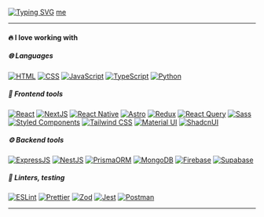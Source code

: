 [![Typing SVG](https://readme-typing-svg.demolab.com?font=Fira+Code&pause=1000&color=F78A71&width=435&lines=Frontend+Developer)](https://git.io/typing-svg)
<a href="https://blanke.ru/" target="_blank">me</a>

<hr/>

<h4 align="left" id="stack">🔥 I love working with</h2>

##### 🌐 Languages

<div display="flex">
  <a href="#stack"><img src="https://img.shields.io/badge/HTML5-E34F26?style=for-the-badge&logo=html5&logoColor=white" alt="HTML"/></a>
  <a href="#stack"><img src="https://img.shields.io/badge/CSS3-1572B6?style=for-the-badge&logo=css3&logoColor=white" alt="CSS"/></a>
  <a href="#stack"><img src="https://img.shields.io/badge/JavaScript-323330?style=for-the-badge&logo=javascript&logoColor=F7DF1E" alt="JavaScript"/></a>
  <a href="#stack"><img src="https://img.shields.io/badge/TypeScript-007ACC?style=for-the-badge&logo=typescript&logoColor=white" alt="TypeScript"/></a>
  <a href="#stack"><img src="https://img.shields.io/badge/Python-FFD43B?style=for-the-badge&logo=python&logoColor=blue" alt="Python"/></a>
</div>

##### 🎨 Frontend tools

<div display="flex">
  <a href="#stack"><img src="https://img.shields.io/badge/React-20232A?style=for-the-badge&logo=react&logoColor=61DAFB" alt="React"/></a>
  <a href="#stack"><img src="https://img.shields.io/badge/next%20js-000000?style=for-the-badge&logo=nextdotjs&logoColor=white" alt="NextJS"/></a>
  <a href="#stack"><img src="https://img.shields.io/badge/React_Native-20232A?style=for-the-badge&logo=react&logoColor=61DAFB" alt="React Native"/></a>
  <a href="#stack"><img src="https://img.shields.io/badge/Astro-0C1222?style=for-the-badge&logo=astro&logoColor=FDFDFE" alt="Astro"/></a>
  <a href="#stack"><img src="https://img.shields.io/badge/Redux-593D88?style=for-the-badge&logo=redux&logoColor=white" alt="Redux"/></a>
  <a href="#stack"><img src="https://img.shields.io/badge/React_Query-FF4154?style=for-the-badge&logo=ReactQuery&logoColor=white" alt="React Query"/></a>
  <a href="#stack"><img src="https://img.shields.io/badge/Sass-CC6699?style=for-the-badge&logo=sass&logoColor=white" alt="Sass"/></a>
  <a href="#stack"><img src="https://img.shields.io/badge/styled--components-DB7093?style=for-the-badge&logo=styled-components&logoColor=white" alt="Styled Components"/></a>
  <a href="#stack"><img src="https://img.shields.io/badge/Tailwind_CSS-38B2AC?style=for-the-badge&logo=tailwind-css&logoColor=white" alt="Tailwind CSS"/></a>
  <a href="#stack"><img src="https://img.shields.io/badge/Material%20UI-007FFF?style=for-the-badge&logo=mui&logoColor=white" alt="Material UI"/></a>
  <a href="#stack"><img src="https://img.shields.io/badge/shadcn%2Fui-000000?style=for-the-badge&logo=shadcnui&logoColor=white" alt="ShadcnUI"/></a>
</div>

##### ⚙️ Backend tools

<div display="flex">
  <a href="#stack"><img src="https://img.shields.io/badge/Express%20js-000000?style=for-the-badge&logo=express&logoColor=white" alt="ExpressJS"/></a>
  <a href="#stack"><img src="https://img.shields.io/badge/nestjs-E0234E?style=for-the-badge&logo=nestjs&logoColor=white" alt="NestJS"/></a>
  <a href="#stack"><img src="https://img.shields.io/badge/Prisma-3982CE?style=for-the-badge&logo=Prisma&logoColor=white" alt="PrismaORM"/></a>
  <a href="#stack"><img src="https://img.shields.io/badge/MongoDB-4EA94B?style=for-the-badge&logo=mongodb&logoColor=white" alt="MongoDB"/></a>
  <a href="#stack"><img src="https://img.shields.io/badge/firebase-ffca28?style=for-the-badge&logo=firebase&logoColor=black" alt="Firebase"/></a>
  <a href="#stack"><img src="https://img.shields.io/badge/Supabase-181818?style=for-the-badge&logo=supabase&logoColor=white" alt="Supabase"/></a>
</div>

##### 🧐 Linters, testing

<div display="flex">
  <a href="https://eslint.org/" target="_blank"><img src="https://img.shields.io/badge/eslint-3A33D1?style=for-the-badge&logo=eslint&logoColor=white" alt="ESLint"/></a>
  <a href="https://prettier.io/" target="_blank"><img src="https://img.shields.io/badge/prettier-1A2C34?style=for-the-badge&logo=prettier&logoColor=F7BA3E" alt="Prettier"/></a>
  <a href="https://zod.dev/" target="_blank"><img src="https://img.shields.io/badge/Zod-000000?style=for-the-badge&logo=zod&logoColor=3068B7" alt="Zod"/></a>
  <a href="https://jestjs.io/" target="_blank"><img src="https://img.shields.io/badge/Jest-C21325?style=for-the-badge&logo=jest&logoColor=white" alt="Jest"/></a>
  <a href="https://www.postman.com/" target="_blank"><img src="https://img.shields.io/badge/Postman-FF6C37?style=for-the-badge&logo=Postman&logoColor=white" alt="Postman"/></a>
</div>

<hr/>
